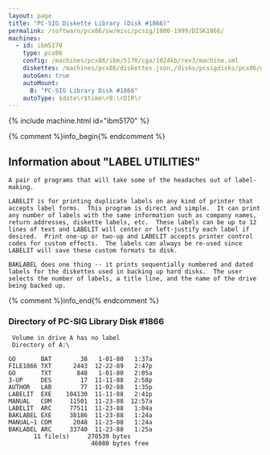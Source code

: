 ```yaml
---
layout: page
title: "PC-SIG Diskette Library (Disk #1866)"
permalink: /software/pcx86/sw/misc/pcsig/1000-1999/DISK1866/
machines:
  - id: ibm5170
    type: pcx86
    config: /machines/pcx86/ibm/5170/cga/1024kb/rev3/machine.xml
    diskettes: /machines/pcx86/diskettes.json,/disks/pcsigdisks/pcx86/diskettes.json
    autoGen: true
    autoMount:
      B: "PC-SIG Library Disk #1866"
    autoType: $date\r$time\rB:\rDIR\r
---
```


{% include machine.html id="ibm5170" %}

{% comment %}info_begin{% endcomment %}

## Information about "LABEL UTILITIES"

    A pair of programs that will take some of the headaches out of label-
    making.
    
    LABELIT is for printing duplicate labels on any kind of printer that
    accepts label forms.  This program is direct and simple.  It can print
    any number of labels with the same information such as company names,
    return addresses, diskette labels, etc.  These labels can be up to 12
    lines of text and LABELIT will center or left-justify each label if
    desired.  Print one-up or two-up and LABELIT accepts printer control
    codes for custom effects.  The labels can always be re-used since
    LABELIT will save these custom formats to disk.
    
    BAKLABEL does one thing -- it prints sequentially numbered and dated
    labels for the diskettes used in backing up hard disks.  The user
    selects the number of labels, a title line, and the name of the drive
    being backed up.
{% comment %}info_end{% endcomment %}


### Directory of PC-SIG Library Disk #1866

     Volume in drive A has no label
     Directory of A:\

    GO       BAT        38   1-01-80   1:37a
    FILE1866 TXT      2443  12-22-89   2:47p
    GO       TXT       848   1-01-80   2:05a
    3-UP     DES        17  11-11-88   2:58p
    AUTHOR   LAB        77  11-02-88   1:35p
    LABELIT  EXE    104130  11-11-88   2:41p
    MANUAL   COM     11501  11-23-88  12:57a
    LABELIT  ARC     77511  11-23-88   1:04a
    BAKLABEL EXE     38186  11-23-88   1:24a
    MANUAL~1 COM      2048  11-23-88   1:24a
    BAKLABEL ARC     33740  11-23-88   1:25a
           11 file(s)     270539 bytes
                           46080 bytes free
